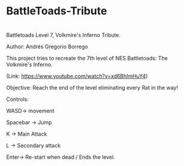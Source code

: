 # <H1> BattleToads-Tribute <H1>
Battletoads Level 7, Volkmire's Inferno Tribute.

Author: Andrés Gregorio Borrego


This project tries to recreate the 7th level of NES Battletoads: The Volkmire's Inferno. 

(Link: https://www.youtube.com/watch?v=xd6BhImHuY4)

Objective: Reach the end of the level eliminating every Rat in the way!

Controls:

  WASD-> movement
  
  Spacebar -> Jump
  
  K -> Main Attack
  
  L -> Secondary attack
  
  Enter-> Re-start when dead / Ends the level.
